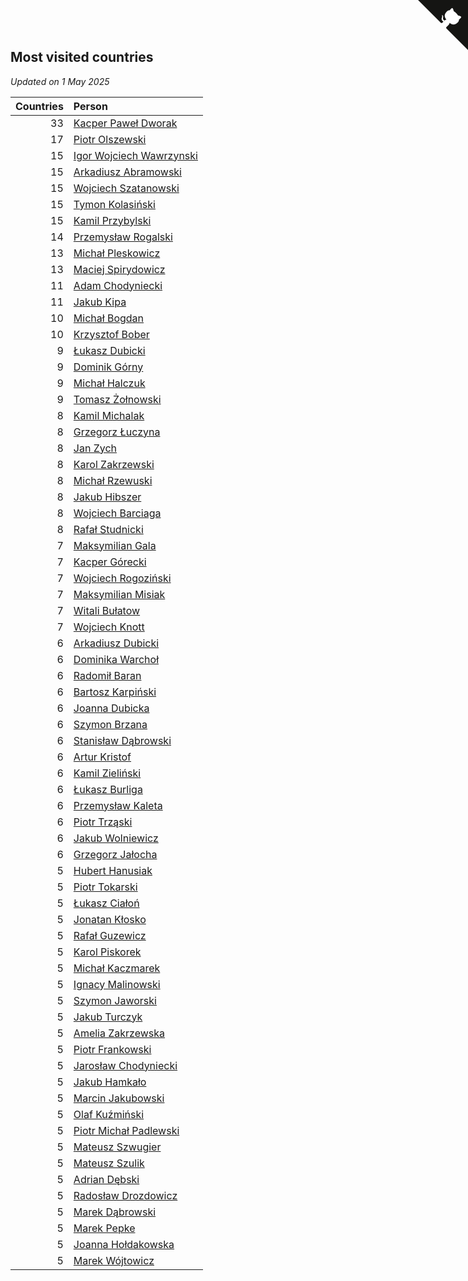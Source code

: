 ## Most visited countries

*Updated on  1 May 2025*

| Countries | Person |
| ---: | :--- |
| 33 | [Kacper Paweł Dworak](https://www.worldcubeassociation.org/persons/2020DWOR01) |
| 17 | [Piotr Olszewski](https://www.worldcubeassociation.org/persons/2013OLSZ02) |
| 15 | [Igor Wojciech Wawrzynski](https://www.worldcubeassociation.org/persons/2019WAWR01) |
| 15 | [Arkadiusz Abramowski](https://www.worldcubeassociation.org/persons/2014ABRA01) |
| 15 | [Wojciech Szatanowski](https://www.worldcubeassociation.org/persons/2011SZAT01) |
| 15 | [Tymon Kolasiński](https://www.worldcubeassociation.org/persons/2016KOLA02) |
| 15 | [Kamil Przybylski](https://www.worldcubeassociation.org/persons/2016PRZY01) |
| 14 | [Przemysław Rogalski](https://www.worldcubeassociation.org/persons/2013ROGA02) |
| 13 | [Michał Pleskowicz](https://www.worldcubeassociation.org/persons/2009PLES01) |
| 13 | [Maciej Spirydowicz](https://www.worldcubeassociation.org/persons/2020SPIR01) |
| 11 | [Adam Chodyniecki](https://www.worldcubeassociation.org/persons/2017CHOD02) |
| 11 | [Jakub Kipa](https://www.worldcubeassociation.org/persons/2010KIPA01) |
| 10 | [Michał Bogdan](https://www.worldcubeassociation.org/persons/2012BOGD01) |
| 10 | [Krzysztof Bober](https://www.worldcubeassociation.org/persons/2013BOBE01) |
| 9 | [Łukasz Dubicki](https://www.worldcubeassociation.org/persons/2018DUBI01) |
| 9 | [Dominik Górny](https://www.worldcubeassociation.org/persons/2015GORN01) |
| 9 | [Michał Halczuk](https://www.worldcubeassociation.org/persons/2006HALC01) |
| 9 | [Tomasz Żołnowski](https://www.worldcubeassociation.org/persons/2005ZOLN01) |
| 8 | [Kamil Michalak](https://www.worldcubeassociation.org/persons/2016MICH01) |
| 8 | [Grzegorz Łuczyna](https://www.worldcubeassociation.org/persons/2005LUCZ01) |
| 8 | [Jan Zych](https://www.worldcubeassociation.org/persons/2014ZYCH01) |
| 8 | [Karol Zakrzewski](https://www.worldcubeassociation.org/persons/2014ZAKR01) |
| 8 | [Michał Rzewuski](https://www.worldcubeassociation.org/persons/2014RZEW01) |
| 8 | [Jakub Hibszer](https://www.worldcubeassociation.org/persons/2018HIBS01) |
| 8 | [Wojciech Barciaga](https://www.worldcubeassociation.org/persons/2013BARC03) |
| 8 | [Rafał Studnicki](https://www.worldcubeassociation.org/persons/2005STUD01) |
| 7 | [Maksymilian Gala](https://www.worldcubeassociation.org/persons/2022GALA01) |
| 7 | [Kacper Górecki](https://www.worldcubeassociation.org/persons/2021GORE01) |
| 7 | [Wojciech Rogoziński](https://www.worldcubeassociation.org/persons/2019ROGO04) |
| 7 | [Maksymilian Misiak](https://www.worldcubeassociation.org/persons/2017MISI01) |
| 7 | [Witali Bułatow](https://www.worldcubeassociation.org/persons/2015BUAT01) |
| 7 | [Wojciech Knott](https://www.worldcubeassociation.org/persons/2011KNOT01) |
| 6 | [Arkadiusz Dubicki](https://www.worldcubeassociation.org/persons/2023DUBI01) |
| 6 | [Dominika Warchoł](https://www.worldcubeassociation.org/persons/2021WARC01) |
| 6 | [Radomił Baran](https://www.worldcubeassociation.org/persons/2020BARA02) |
| 6 | [Bartosz Karpiński](https://www.worldcubeassociation.org/persons/2019KARP03) |
| 6 | [Joanna Dubicka](https://www.worldcubeassociation.org/persons/2018DUBI04) |
| 6 | [Szymon Brzana](https://www.worldcubeassociation.org/persons/2017BRZA01) |
| 6 | [Stanisław Dąbrowski](https://www.worldcubeassociation.org/persons/2016DABR03) |
| 6 | [Artur Kristof](https://www.worldcubeassociation.org/persons/2012KRIS12) |
| 6 | [Kamil Zieliński](https://www.worldcubeassociation.org/persons/2008ZIEL01) |
| 6 | [Łukasz Burliga](https://www.worldcubeassociation.org/persons/2013BURL01) |
| 6 | [Przemysław Kaleta](https://www.worldcubeassociation.org/persons/2012KALE01) |
| 6 | [Piotr Trząski](https://www.worldcubeassociation.org/persons/2012TRZA01) |
| 6 | [Jakub Wolniewicz](https://www.worldcubeassociation.org/persons/2012WOLN01) |
| 6 | [Grzegorz Jałocha](https://www.worldcubeassociation.org/persons/2012JALO01) |
| 5 | [Hubert Hanusiak](https://www.worldcubeassociation.org/persons/2013HANU01) |
| 5 | [Piotr Tokarski](https://www.worldcubeassociation.org/persons/2013TOKA01) |
| 5 | [Łukasz Ciałoń](https://www.worldcubeassociation.org/persons/2005CIAL02) |
| 5 | [Jonatan Kłosko](https://www.worldcubeassociation.org/persons/2013KOSK01) |
| 5 | [Rafał Guzewicz](https://www.worldcubeassociation.org/persons/2006GUZE01) |
| 5 | [Karol Piskorek](https://www.worldcubeassociation.org/persons/2021PISK01) |
| 5 | [Michał Kaczmarek](https://www.worldcubeassociation.org/persons/2021KACZ01) |
| 5 | [Ignacy Malinowski](https://www.worldcubeassociation.org/persons/2021MALI02) |
| 5 | [Szymon Jaworski](https://www.worldcubeassociation.org/persons/2021JAWO01) |
| 5 | [Jakub Turczyk](https://www.worldcubeassociation.org/persons/2022TURC02) |
| 5 | [Amelia Zakrzewska](https://www.worldcubeassociation.org/persons/2012ZAKR01) |
| 5 | [Piotr Frankowski](https://www.worldcubeassociation.org/persons/2006FRAN01) |
| 5 | [Jarosław Chodyniecki](https://www.worldcubeassociation.org/persons/2018CHOD01) |
| 5 | [Jakub Hamkało](https://www.worldcubeassociation.org/persons/2018HAMK01) |
| 5 | [Marcin Jakubowski](https://www.worldcubeassociation.org/persons/2007JAKU01) |
| 5 | [Olaf Kuźmiński](https://www.worldcubeassociation.org/persons/2018KUZM02) |
| 5 | [Piotr Michał Padlewski](https://www.worldcubeassociation.org/persons/2008PADL01) |
| 5 | [Mateusz Szwugier](https://www.worldcubeassociation.org/persons/2014SZWU01) |
| 5 | [Mateusz Szulik](https://www.worldcubeassociation.org/persons/2017SZUL01) |
| 5 | [Adrian Dębski](https://www.worldcubeassociation.org/persons/2017DEBS01) |
| 5 | [Radosław Drozdowicz](https://www.worldcubeassociation.org/persons/2012DROZ02) |
| 5 | [Marek Dąbrowski](https://www.worldcubeassociation.org/persons/2016DABR02) |
| 5 | [Marek Pepke](https://www.worldcubeassociation.org/persons/2008PEPK01) |
| 5 | [Joanna Hołdakowska](https://www.worldcubeassociation.org/persons/2016HOLD04) |
| 5 | [Marek Wójtowicz](https://www.worldcubeassociation.org/persons/2008WOJT01) |


<a href="https://github.com/maxidragon/wca_statistics_pl" class="github-corner" aria-label="View source on Github"><svg width="80" height="80" viewBox="0 0 250 250" style="fill:#151513; color:#fff; position: absolute; top: 0; border: 0; right: 0;" aria-hidden="true"><path d="M0,0 L115,115 L130,115 L142,142 L250,250 L250,0 Z"></path><path d="M128.3,109.0 C113.8,99.7 119.0,89.6 119.0,89.6 C122.0,82.7 120.5,78.6 120.5,78.6 C119.2,72.0 123.4,76.3 123.4,76.3 C127.3,80.9 125.5,87.3 125.5,87.3 C122.9,97.6 130.6,101.9 134.4,103.2" fill="currentColor" style="transform-origin: 130px 106px;" class="octo-arm"></path><path d="M115.0,115.0 C114.9,115.1 118.7,116.5 119.8,115.4 L133.7,101.6 C136.9,99.2 139.9,98.4 142.2,98.6 C133.8,88.0 127.5,74.4 143.8,58.0 C148.5,53.4 154.0,51.2 159.7,51.0 C160.3,49.4 163.2,43.6 171.4,40.1 C171.4,40.1 176.1,42.5 178.8,56.2 C183.1,58.6 187.2,61.8 190.9,65.4 C194.5,69.0 197.7,73.2 200.1,77.6 C213.8,80.2 216.3,84.9 216.3,84.9 C212.7,93.1 206.9,96.0 205.4,96.6 C205.1,102.4 203.0,107.8 198.3,112.5 C181.9,128.9 168.3,122.5 157.7,114.1 C157.9,116.9 156.7,120.9 152.7,124.9 L141.0,136.5 C139.8,137.7 141.6,141.9 141.8,141.8 Z" fill="currentColor" class="octo-body"></path></svg></a><style>.github-corner:hover .octo-arm{animation:octocat-wave 560ms ease-in-out}@keyframes octocat-wave{0%,100%{transform:rotate(0)}20%,60%{transform:rotate(-25deg)}40%,80%{transform:rotate(10deg)}}@media (max-width:500px){.github-corner:hover .octo-arm{animation:none}.github-corner .octo-arm{animation:octocat-wave 560ms ease-in-out}}</style>
